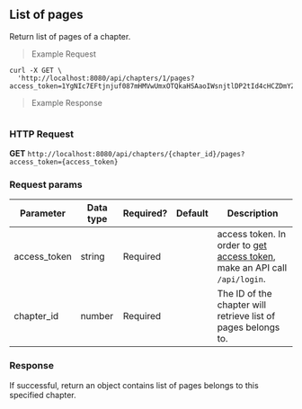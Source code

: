 ## List of pages
Return list of pages of a chapter.

> Example Request

```shell
curl -X GET \
  'http://localhost:8080/api/chapters/1/pages?access_token=1YgNIc7EFtjnjuf087mHMVwUmxOTQkaHSAaoIWsnjtlDP2tId4cHCZDmYZY54OtM'
```

> Example Response

```json
```

### HTTP Request
**GET** `http://localhost:8080/api/chapters/{chapter_id}/pages?access_token={access_token}`

### Request params

| Parameter       | Data type | Required? | Default | Description |
| --------------- | --------- | --------- | ------- | ----------- |
|access_token | string | Required | | access token. In order to [get access token](http://dev01.cc.cloud:49173/public/client_api_docs/#get-an-access-token), make an API call `/api/login`.|
|chapter_id | number | Required | | The ID of the chapter will retrieve list of pages belongs to.


### Response
If successful, return an object contains list of pages belongs to this specified chapter.



